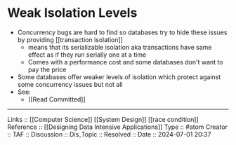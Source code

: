 # Weak Isolation Levels

- Concurrency bugs are hard to find so databases try to hide these issues by providing [[transaction isolation]]
	- means that its serializable isolation aka transactions have same effect as if they run serially one at a time
	- Comes with a performance cost and some databases don't want to pay the price
- Some databases offer weaker levels of isolation which protect against some concurrency issues but not all
- See:
	- [[Read Committed]]
---
Links :: [[Computer Science]] [[System Design]] [[race condition]]
Reference :: [[Designing Data Intensive Applications]]
Type :: #atom
Creator ::
TAF ::
Discussion ::
Dis_Topic :: 
Resolved ::
Date :: 2024-07-01 20:37
